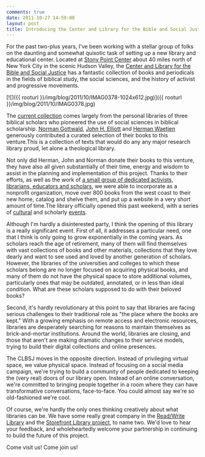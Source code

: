 ```yaml
---
comments: true
date: 2011-10-27 14:59:08
layout: post
title: Introducing the Center and Library for the Bible and Social Justice
---
```


For the past two-plus years, I've been working with a stellar group of folks on the daunting and somewhat quixotic task of setting up a new library and educational center. Located at [Stony Point Center](http://www.stonypointcenter.org/) about 40 miles north of New York City in the scenic Hudson Valley, the [Center and Library for the Bible and Social Justice](http://clbsj.org/) has a fantastic collection of books and periodicals in the fields of biblical study, the social sciences, and the history of activist and progressive movements.

[![]({{ rooturl }}/img/blog/2011/10/IMAG0378-1024x612.jpg)]({{ rooturl }}/img/blog/2011/10/IMAG0378.jpg)<!-- more -->

The [current collection](http://www.librarything.com/catalog/clbsj) comes largely from the personal libraries of three biblical scholars who pioneered the use of social sciences in biblical scholarship. [Norman Gottwald](http://clbsj.org/?page_id=48#gottwald), [John H. Elliott](http://clbsj.org/?page_id=48#elliott) and [Herman Waetjen](http://clbsj.org/?page_id=48#waetjen) generously contributed a curated selection of their books to this venture.This is a collection of texts that would do any any major research library proud, let alone a theological library.

Not only did Herman, John and Norman donate their books to this venture, they have also all given substantially of their time, energy and wisdom to assist in the planning and implementation of this project. Thanks to their efforts, as well as the work of [a small group of dedicated activists, librarians, educators and scholars](http://clbsj.org/?page_id=48), we were able to incorporate as a nonprofit organization, move over 800 books from the west coast to their new home, catalog and shelve them, and put up a website in a very short amount of time.The library officially opened this past weekend, with a series of [cultural](http://clbsj.org/?p=244) and scholarly [events](http://clbsj.org/?p=217).

Although I'm hardly a disinterested party, I think the opening of this library is a really significant event. First of all, it addresses a particular need, one that I think is only going to grow exponentially in the coming years. As scholars reach the age of retirement, many of them will find themselves with vast collections of books and other materials, collections that they love dearly and want to see used and loved by another generation of scholars. However, the libraries of the universities and colleges to which these scholars belong are no longer focused on acquiring physical books, and many of them do not have the physical space to store additional volumes, particularly ones that may be outdated, annotated, or in less than ideal condition. What are these scholars supposed to do with their beloved books?

Second, it's hardly revolutionary at this point to say that libraries are facing serious challenges to their traditional role as "the place where the books are kept." With a growing emphasis on remote access and electronic resources, libraries are desperately searching for reasons to maintain themselves as brick-and-mortar institutions. Around the world, libraries are closing, and those that aren't are making dramatic changes to their service models, trying to build their digital collections and online presences.

The CLBSJ moves in the opposite direction. Instead of privileging virtual space, we value physical space. Instead of focusing on a social media campaign, we're trying to build a community of people dedicated to keeping the (very real) doors of our library open. Instead of an online conversation, we're committed to bringing people together in a room where they can have transformative conversations, face-to-face. You could almost say we're so old-fashioned we're cool.

Of course, we're hardly the only ones thinking creatively about what libraries can be. We have some really great company in the [Read/Write Library](http://readwritelibrary.org/) and the [Storefront Library project](http://www.storefrontlibrary.org/), to name two. We'd love to hear your feedback, and wholeheartedly welcome your partnership in continuing to build the future of this project.

Come visit us! Come join us!
